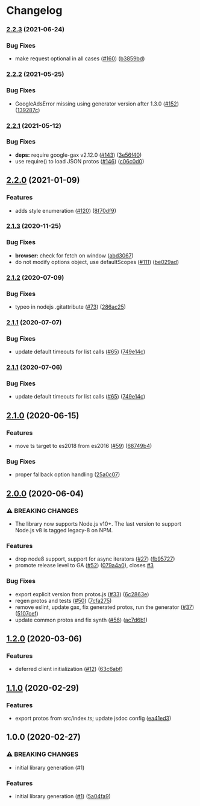 # Changelog

### [2.2.3](https://www.github.com/googleapis/nodejs-billing/compare/v2.2.2...v2.2.3) (2021-06-24)


### Bug Fixes

* make request optional in all cases ([#160](https://www.github.com/googleapis/nodejs-billing/issues/160)) ([b3859bd](https://www.github.com/googleapis/nodejs-billing/commit/b3859bd8e4aca9df94c4b8dea62b1709c80bd86d))

### [2.2.2](https://www.github.com/googleapis/nodejs-billing/compare/v2.2.1...v2.2.2) (2021-05-25)


### Bug Fixes

* GoogleAdsError missing using generator version after 1.3.0 ([#152](https://www.github.com/googleapis/nodejs-billing/issues/152)) ([139287c](https://www.github.com/googleapis/nodejs-billing/commit/139287cfb544d8fe84cc0fc2abd2d4f4755e563b))

### [2.2.1](https://www.github.com/googleapis/nodejs-billing/compare/v2.2.0...v2.2.1) (2021-05-12)


### Bug Fixes

* **deps:** require google-gax v2.12.0 ([#143](https://www.github.com/googleapis/nodejs-billing/issues/143)) ([3e56f40](https://www.github.com/googleapis/nodejs-billing/commit/3e56f40026b51001fbefa23a0544a19fdbba8c25))
* use require() to load JSON protos ([#146](https://www.github.com/googleapis/nodejs-billing/issues/146)) ([c06c0d0](https://www.github.com/googleapis/nodejs-billing/commit/c06c0d09af9882b3f305fbaf25864f84d5aebfa6))

## [2.2.0](https://www.github.com/googleapis/nodejs-billing/compare/v2.1.3...v2.2.0) (2021-01-09)


### Features

* adds style enumeration ([#120](https://www.github.com/googleapis/nodejs-billing/issues/120)) ([8f70df9](https://www.github.com/googleapis/nodejs-billing/commit/8f70df92f1a2a5217ae64c10819da55cb01b20fd))

### [2.1.3](https://www.github.com/googleapis/nodejs-billing/compare/v2.1.2...v2.1.3) (2020-11-25)


### Bug Fixes

* **browser:** check for fetch on window ([abd3067](https://www.github.com/googleapis/nodejs-billing/commit/abd30678d328bdb62c54dc892c5300342c275e72))
* do not modify options object, use defaultScopes ([#111](https://www.github.com/googleapis/nodejs-billing/issues/111)) ([be029ad](https://www.github.com/googleapis/nodejs-billing/commit/be029ad5c807cc8d04b8bddde83eb2d53f580a1c))

### [2.1.2](https://www.github.com/googleapis/nodejs-billing/compare/v2.1.1...v2.1.2) (2020-07-09)


### Bug Fixes

* typeo in nodejs .gitattribute ([#73](https://www.github.com/googleapis/nodejs-billing/issues/73)) ([286ac25](https://www.github.com/googleapis/nodejs-billing/commit/286ac2555eddc0a36fc3c7eff1c7b5f8ebf4b475))

### [2.1.1](https://www.github.com/googleapis/nodejs-billing/compare/v2.1.0...v2.1.1) (2020-07-07)


### Bug Fixes

* update default timeouts for list calls ([#65](https://www.github.com/googleapis/nodejs-billing/issues/65)) ([749e14c](https://www.github.com/googleapis/nodejs-billing/commit/749e14cd9fac5b08b105d93bcaba1d45b6ead6cc))

### [2.1.1](https://www.github.com/googleapis/nodejs-billing/compare/v2.1.0...v2.1.1) (2020-07-06)


### Bug Fixes

* update default timeouts for list calls ([#65](https://www.github.com/googleapis/nodejs-billing/issues/65)) ([749e14c](https://www.github.com/googleapis/nodejs-billing/commit/749e14cd9fac5b08b105d93bcaba1d45b6ead6cc))

## [2.1.0](https://www.github.com/googleapis/nodejs-billing/compare/v2.0.0...v2.1.0) (2020-06-15)


### Features

* move ts target to es2018 from es2016 ([#59](https://www.github.com/googleapis/nodejs-billing/issues/59)) ([68749b4](https://www.github.com/googleapis/nodejs-billing/commit/68749b419b70eec762479b938f96727ccdc2b49d))


### Bug Fixes

* proper fallback option handling ([25a0c07](https://www.github.com/googleapis/nodejs-billing/commit/25a0c0723a87c13b55565bdfd3ad98703f6d5e44))

## [2.0.0](https://www.github.com/googleapis/nodejs-billing/compare/v1.2.0...v2.0.0) (2020-06-04)


### ⚠ BREAKING CHANGES

* The library now supports Node.js v10+. The last version to support Node.js v8 is tagged legacy-8 on NPM.

### Features

* drop node8 support, support for async iterators ([#27](https://www.github.com/googleapis/nodejs-billing/issues/27)) ([fb95727](https://www.github.com/googleapis/nodejs-billing/commit/fb9572795d02572feb8c465df01445c1d425c0e6))
* promote release level to GA ([#52](https://www.github.com/googleapis/nodejs-billing/issues/52)) ([079a4a0](https://www.github.com/googleapis/nodejs-billing/commit/079a4a03fcf161c2f8b84706b7b5d9481deba829)), closes [#3](https://www.github.com/googleapis/nodejs-billing/issues/3)


### Bug Fixes

* export explicit version from protos.js ([#33](https://www.github.com/googleapis/nodejs-billing/issues/33)) ([6c2863e](https://www.github.com/googleapis/nodejs-billing/commit/6c2863e520fdeb541ebe65a5edb3c70c18830936))
* regen protos and tests ([#50](https://www.github.com/googleapis/nodejs-billing/issues/50)) ([7cfa275](https://www.github.com/googleapis/nodejs-billing/commit/7cfa275d3f0bba5436dcfbfde806283b7168e024))
* remove eslint, update gax, fix generated protos, run the generator ([#37](https://www.github.com/googleapis/nodejs-billing/issues/37)) ([5107cef](https://www.github.com/googleapis/nodejs-billing/commit/5107cef41905344ab25f73a474b27098e15b9f98))
* update common protos and fix synth ([#56](https://www.github.com/googleapis/nodejs-billing/issues/56)) ([ac7d6b1](https://www.github.com/googleapis/nodejs-billing/commit/ac7d6b1f447d978b0c2c04841a512b8f7218bbae))

## [1.2.0](https://www.github.com/googleapis/nodejs-billing/compare/v1.1.0...v1.2.0) (2020-03-06)


### Features

* deferred client initialization ([#12](https://www.github.com/googleapis/nodejs-billing/issues/12)) ([63c6abf](https://www.github.com/googleapis/nodejs-billing/commit/63c6abfc0b1f6322177222a7d65456517fce1e1b))

## [1.1.0](https://www.github.com/googleapis/nodejs-billing/compare/v1.0.0...v1.1.0) (2020-02-29)


### Features

* export protos from src/index.ts; update jsdoc config ([ea41ed3](https://www.github.com/googleapis/nodejs-billing/commit/ea41ed3bdb792c8a3de3c168ebf18904127c9edc))

## 1.0.0 (2020-02-27)


### ⚠ BREAKING CHANGES

* initial library generation (#1)

### Features

* initial library generation ([#1](https://www.github.com/googleapis/nodejs-billing/issues/1)) ([5a04fa9](https://www.github.com/googleapis/nodejs-billing/commit/5a04fa957a8a83325744c5a275f742bf3abd4579))
